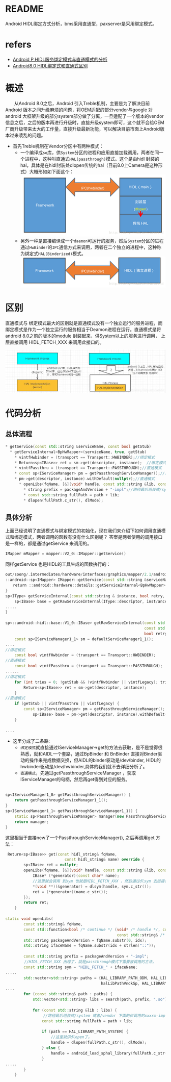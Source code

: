 # README

Android HIDL绑定方式分析，bms采用直通型，paxserver是采用绑定模式。

# refers

* [Android P HIDL服务绑定模式与直通模式的分析](https://blog.csdn.net/tovey2008/article/details/106681126/)
* [Android8.0 HIDL绑定式和直通式区别](https://unbroken.blog.csdn.net/article/details/84879078)

# 概述

　　从Android 8.0之后，Android 引入Treble机制，主要是为了解决目前Android 版本之间升级麻烦的问题，将OEM适配的部分vendor与google 对android  大框架升级的部分system部分做了分离，一旦适配了一个版本的vendor信息之后，之后的版本再进行升级时，直接升级system即可，这个就不会给OEM厂商升级带来太大的工作量，直接升级最新功能，可以解决目前市面上Android版本过来凌乱的问题。

* 首先Treble机制在Vendor分区中有两种模式：
  * 一个编译成`so`库，供`System`分区的进程和应用直接加载调用，两者在同一个进程中，这种叫直通式`HAL(passthrough)`模式。这个是由hidl 封装的hal，具体是在hidl封装处dlopen传统的hal（目前8.0上Camera是这种形式）大概形如如下面这个：
![0002_0004.png](images/0002_0004.png)
  * 另外一种是直接编译成一个`daemon`可运行的服务，然后`System`分区的进程通过`HwBinder`的`IPC`通信方式来调用，两者在二个独立的进程中，这种称为绑定式`HAL(Binderized)`模式。
![0002_0003.png](images/0002_0003.png)

# 区别

 直通模式与 绑定模式最大的区别就是直通模式没有一个独立运行的服务进程，而绑定模式是作为一个独立运行的服务相当于Deamon进程在运行。直通模式是将android 8.0之前的版本的module 封装起来，供System以上的服务进行调用， 上层直接调用 HIDL_FETCH_XXX 来调用此接口的。

![0002_0002.png](images/0002_0002.png)

# 代码分析

## 总体流程

```C++
* getService(const std::string &serviceName, const bool getStub)
  * getServiceInternal<BpHwMapper>(serviceName, true, getStub)
    * vintfHwbinder = (transport == Transport::HWBINDER);//绑定模式
    * Return<sp<IBase>> ret = sm->get(descriptor, instance);  //绑定模式
    * vintfPassthru = (transport == Transport::PASSTHROUGH);//直通模式
    * const sp<IServiceManager> pm = getPassthroughServiceManager();//先通过getPassthroughServiceManager ，获取IServiceManager的句柄，然后再get得到对应的服务。
    * pm->get(descriptor, instance).withDefault(nullptr);//直通模式
      * openLibs(fqName, [&](void* handle, const std::string &lib, const std::string &sym) 
        * string prefix = packageAndVersion + "-impl";//路径最后组装成/system 或者/vendor 下面的供调用的xxxxx-impl.so
        * const std::string fullPath = path + lib;
        * dlopen(fullPath.c_str(), dlMode);
```

## 具体分析

上面已经说明了直通模式与绑定模式的初始化，现在我们来介绍下如何调用直通模式和绑定模式，两者调用的函数有没有什么区别呢？ 答案是两者使用的调用接口是一样的，都是通过getService 来调用的。

```C++
IMapper mMapper = mapper::V2_0::IMapper::getService()
```

同样getService 也是HIDL的工具生成的函数执行的：
```C++
out/soong/.intermediates/hardware/interfaces/graphics/mapper/2.1/android.hardware.graphics.mapper@2.1_genc++/gen/android/hardware/graphics/mapper/2.1/MapperAll.cpp
::android::sp<IMapper> IMapper::getService(const std::string &serviceName, const bool getStub){
　　return ::android::hardware::details::getServiceInternal<BpHwMapper>(serviceName, true, getStub);
}
sp<IType> getServiceInternal(const std::string & instance, bool retry, bool getStub){
    sp<IBase> base = getRawServiceInternal(IType::descriptor, inst/ance, retyr, getStub);
.....
}
 
sp<::android::hidl::base::V1_0::IBase> getRawServiceInternal(const std::string& descriptor,
                                                             const std::string& instance,
                                                             bool retry, bool getStub) {
    const sp<IServiceManager1_1> sm = defaultServiceManager1_1();
....
//绑定模式
    const bool vintfHwbinder = (transport == Transport::HWBINDER);
//直通模式
    const bool vintfPassthru = (transport == Transport::PASSTHROUGH);
......
//绑定模式
    for (int tries = 0; !getStub && (vintfHwbinder || vintfLegacy); tries++) {
        Return<sp<IBase>> ret = sm->get(descriptor, instance);
    }
//直通模式
    if (getStub || vintfPassthru || vintfLegacy) {
        const sp<IServiceManager> pm = getPassthroughServiceManager();
            sp<IBase> base = pm->get(descriptor, instance).withDefault(nullptr);
    }
 
....
```

* 这里分成了二条路:
  * `绑定模式`就直接通过IServiceManager->get的方法去获取，是不是觉得很熟悉，就和AIDL一个套路，通过BpBinder 和 BnBinder 直接对Binder驱动的操作来完成数据交换，但AIDL的binder驱动是/dev/binder, HIDL的hwbinder驱动是/dev/hwbinder,具体的我们就不去详细分析了。
  * `直通模式`，先通过getPassthroughServiceManager ，获取IServiceManager的句柄，然后再get得到对应的服务。

```C++

sp<IServiceManager1_0> getPassthroughServiceManager() {
    return getPassthroughServiceManager1_1();
}
sp<IServiceManager1_1> getPassthroughServiceManager1_1() {
    static sp<PassthroughServiceManager> manager(new PassthroughServiceManager());
    return manager;
}
```

这里相当于直接new了一个PassthroughServiceManager(), 之后再调用get 方法：

```C++
 Return<sp<IBase>> get(const hidl_string& fqName,
                          const hidl_string& name) override {
        sp<IBase> ret = nullptr;
        openLibs(fqName, [&](void* handle, const std::string &lib, const std::string &sym) {
            IBase* (*generator)(const char* name);
            //这里就会调用 到sym 也就是HIDL_FETCH_XXX ，然后通过dlsym 去链接调用了。
            *(void **)(&generator) = dlsym(handle, sym.c_str());
            ret = (*generator)(name.c_str());
        });
        return ret;
    }
 
static void openLibs(
        const std::string& fqName,
        const std::function<bool /* continue */ (void* /* handle */, const std::string& /* lib */,
                                                 const std::string& /* sym */)>& eachLib) {
        std::string packageAndVersion = fqName.substr(0, idx);
        std::string ifaceName = fqName.substr(idx + strlen("::"));
 
        const std::string prefix = packageAndVersion + "-impl";
　　　　　//HIDL_FETCH_XXX 出现了，就是passthrough模式下需要被调用的方法。
        const std::string sym = "HIDL_FETCH_" + ifaceName;
.....
        std::vector<std::string> paths = {HAL_LIBRARY_PATH_ODM, HAL_LIBRARY_PATH_VENDOR,
                                          halLibPathVndkSp, HAL_LIBRARY_PATH_SYSTEM};
....
        for (const std::string& path : paths) {
            std::vector<std::string> libs = search(path, prefix, ".so");
 
            for (const std::string &lib : libs) {
　　　　　　　　　　//路径最后组装成/system 或者/vendor 下面的供调用的xxxxx-impl.so
                const std::string fullPath = path + lib;
 
                if (path == HAL_LIBRARY_PATH_SYSTEM) {
                    //这里就供dlopen了。
                    handle = dlopen(fullPath.c_str(), dlMode);
                } else {
                    handle = android_load_sphal_library(fullPath.c_str(), dlMode);
                }
.....
        }
    }
```
